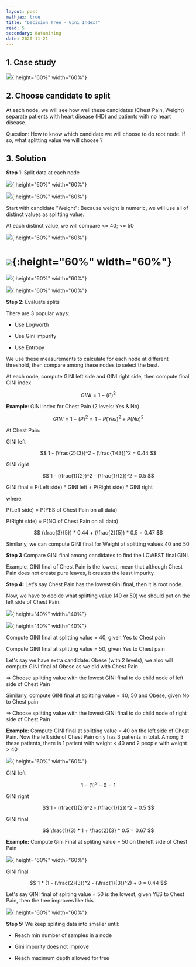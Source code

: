 ```yaml
---
layout: post
mathjax: true
title: "Decision Tree - Gini Index!"
read: 5
secondary: datamining
date: 2020-11-21
---
```


## 1. Case study 

![](/sources/DataMining-DecisionTree.png){:height="60%" width="60%"}

## 2. Choose candidate to split 

At each node, we will see how well these candidates (Chest Pain, Weight) separate patients with heart disease (HD) and patients with no heart disease.

Question: How to know which candidate we will choose to do root node. If so, what splitting value we will choose ?

## 3. Solution

**Step 1**: Split data at each node

![](/sources/DataMining-DecisionTree2.png){:height="60%" width="60%"}

![](/sources/DataMining-DecisionTree2.png){:height="60%" width="60%"}

Start with candidate "Weight": Because weight is numeric, we will use all of distinct values as splitting value. 

At each distinct value, we will compare <= 40; <= 50

![](/sources/DataMining-DecisionTree3.png){:height="60%" width="60%"}

![](/sources/DataMining-DecisionTree4.png){:height="60%" width="60%"}
=======
![](/sources/DataMining-DecisionTree3.png){:height="60%" width="60%"}

![](/sources/DataMining-DecisionTree4.png){:height="60%" width="60%"}

**Step 2**: Evaluate splits

There are 3 popular ways:
+ Use Logworth

+ Use Gini impurity

+ Use Entropy

We use these measurements to calculate for each node at different threshold, then compare among these nodes to select the best.
 
At each node, compute GINI left side and GINI right side, then compute final GINI index

$$ 
GINI = 1 - (P)^2 
$$

 **Example**: GINI index for Chest Pain (2 levels: Yes & No)

$$ 
 GINI = 1 - (P)^2 
         = 1 - {P(Yes)^2 + P(No)^2}
$$ 

At Chest Pain:

GINI left

$$ 1 - (\frac{2}{3})^2 - (\frac{1}{3})^2 = 0.44  $$

GINI right

$$ 1 - (\frac{1}{2})^2 - (\frac{1}{2})^2 = 0.5 $$

GINI final = P(Left side) * GINI left + P(Right side) * GINI right 

where:  

P(Left side) = P(YES of Chest Pain on all data) 

P(Right side) = P(NO of Chest Pain on all data)
        
$$
(\frac{3}{5}) * 0.44 + (\frac{2}{5}) * 0.5 = 0.47 
$$

Similarly, we can compute GINI final for Weight at splitting values 40 and 50

**Step 3** Compare GINI final among candidates to find the LOWEST final GINI.

Example, GINI final of Chest Pain is the lowest, mean that although Chest Pain does not create pure leaves, it creates the least impurity.

**Step 4:** Let's say Chest Pain has the lowest Gini final, then it is root node.

Now, we have to decide what splitting value (40 or 50) we should put on the left side of Chest Pain.

![](/sources/DataMining-DecisionTree5.png){:height="40%" width="40%"}

![](/sources/DataMining-DecisionTree5b.png){:height="40%" width="40%"}

Compute GINI final at splitting value = 40, given Yes to Chest pain

Compute GINI final at splitting value = 50, given Yes to Chest pain

Let's say we have extra candidate: Obese (with 2 levels), we also will compute GINI final of Obese as we did with Chest Pain

=> Choose splitting value with the lowest GINI final to do child node of left side of Chest Pain

Similarly, compute GINI final at splitting value = 40; 50 and Obese, given No to Chest pain

=> Choose splitting value with the lowest GINI final to do child node of right side of Chest Pain

**Example**: Compute GINI final at splitting value = 40 on the left side of Chest Pain. Now the left side of Chest Pain only has 3 patients in total. Among 3 these patients, there is 1 patient with weight < 40 and 2 people with weight > 40

![](/sources/DataMining-DecisionTree6.png){:height="60%" width="60%"}

GINI left

$$ 1 - (1)^2 - 0 = 1$$

GINI right

$$ 1 - (\frac{1}{2})^2 - (\frac{1}{2})^2 = 0.5 $$

GINI final

$$ \frac{1}{3} * 1 + \frac{2}{3} * 0.5 = 0.67 $$

**Example:** Compute Gini Final at spliting value = 50 on the left side of Chest Pain

![](/sources/DataMining-DecisionTree7.png){:height="60%" width="60%"}

GINI final

$$ 
     1 * (1 - (\frac{2}{3})^2 - (\frac{1}{3})^2) + 0 = 0.44 
$$

Let's say GINI final of spliting value = 50 is the lowest, given YES to Chest Pain, then the tree improves like this

![](/sources/DataMining-DecisionTree8.png){:height="60%" width="60%"}

**Step 5:** We keep spliting data into smaller until:
+ Reach min number of samples in a node

+ Gini impurity does not improve

+ Reach maximum depth allowed for tree

